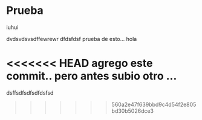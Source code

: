 # Prueba

iuhui


dvdsvdsvsdffewrewr
dfdsfdsf
prueba de esto... hola

<<<<<<< HEAD
agrego este commit.. pero antes subio otro ...
=======
dsffsdfsdfsdfdsfsd
>>>>>>> 560a2e47f639bbd9c4d54f2e805bd30b5026dce3
